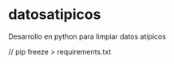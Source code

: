 # datosatipicos
Desarrollo en python para limpiar datos atípicos

// pip freeze > requirements.txt

